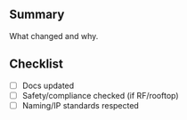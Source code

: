 ## Summary
What changed and why.
## Checklist
- [ ] Docs updated
- [ ] Safety/compliance checked (if RF/rooftop)
- [ ] Naming/IP standards respected

